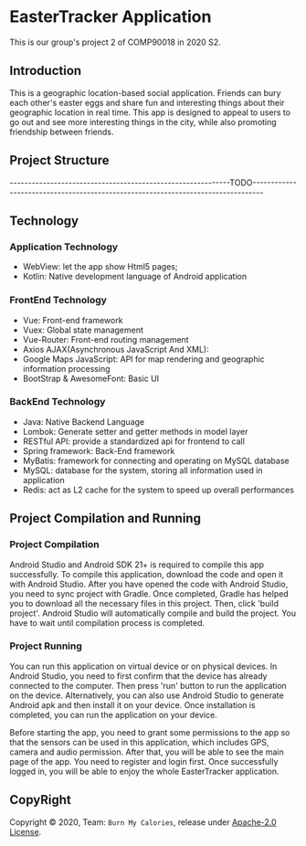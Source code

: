 # EasterTracker Application

This is our group's project 2 of COMP90018 in 2020 S2.

## Introduction
This is a geographic location-based social application. Friends can bury each other's easter eggs and share fun and interesting things about their geographic location in real time. This app is designed to appeal to users to go out and see more interesting things in the city, while also promoting friendship between friends.

## Project Structure

------------------------------------------------------------TODO---------------------------------------------------------------------------------

## Technology

### Application Technology

-   WebView: let the app show Html5 pages;
-   Kotlin: Native development language of Android application

### FrontEnd Technology


- Vue: Front-end framework
- Vuex: Global state management
- Vue-Router: Front-end routing management
- Axios AJAX(Asynchronous JavaScript And XML):
- Google Maps JavaScript: API for map rendering and geographic information processing
- BootStrap & AwesomeFont: Basic UI

### BackEnd Technology

-   Java: Native Backend Language
-   Lombok: Generate setter and getter methods in model layer
-   RESTful API: provide a standardized api for frontend to call
-   Spring framework: Back-End framework
-   MyBatis: framework for connecting and operating on MySQL database
-   MySQL: database for the system, storing all information used in application
-   Redis: act as L2 cache for the system to speed up overall performances

## Project Compilation and Running

### Project Compilation

Android Studio and Android SDK 21+ is required to compile this app successfully. To compile this application, download the code and open it with Android Studio. After you have opened the code with Android Studio, you need to sync project with Gradle. Once completed, Gradle has helped you to download all the necessary files in this project. Then, click 'build project'. Android Studio will automatically compile and build the project. You have to wait until compilation process is completed.

### Project Running

You can run this application on virtual device or on physical devices. In Android Studio, you need to first confirm that the device has already connected to the computer. Then press 'run' button to run the application on the device. Alternatively, you can also use Android Studio to generate Android apk and then install it on your device. Once installation is completed, you can run the application on your device. 

Before starting the app, you need to grant some permissions to the app so that the sensors can be used in this application, which includes GPS, camera and audio permission. After that, you will be able to see the main page of the app. You need to register and login first. Once successfully logged in, you will be able to enjoy the whole EasterTracker application.

## CopyRight

Copyright © 2020, Team: `Burn My Calories`, release under [Apache-2.0 License](https://github.com/burnMyCalories/EasterTrackerApp/blob/master/LICENSE).

